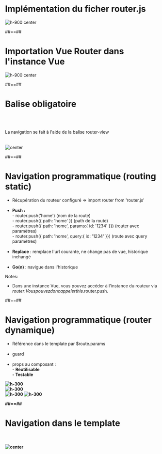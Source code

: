 <!-- .slide: class="sfeir-basic-slide" -->
# Implémentation du ficher router.js
<img alt="h-900 center" src="assets/images/school/navigation/router_js.png">

##==##

<!-- .slide: class="sfeir-basic-slide" -->
# Importation Vue Router dans l'instance Vue
<img alt="h-900 center" src="assets/images/school/navigation/router_in_instance.png">

##==##

<!-- .slide: class="sfeir-basic-slide" -->
# Balise obligatoire
<br><br>
<div>La navigation se fait à l'aide de la balise router-view</div><br><br>
<img alt="center" src="assets/images/school/navigation/router_view.png">

##==##

<!-- .slide: class="sfeir-basic-slide" -->
# Navigation programmatique (routing static)
<div>
    <ul>
        <li>Récupération du routeur configuré => import router from 'router.js'</li><br>
        <li><strong>Push :</strong><br>
            <div>- router.push('home') (nom de la route)</div>
            <div>- router.push({ path: 'home' }) (path de la route)</div>
            <div>- router.push({ path: 'home', params:{ id: '1234' }}) (router avec paramètres)</div>
            <div>- router.push({ path: 'home', query:{ id: '1234' }}) (route avec query paramètres)</div>
        </li><br>
        <li><strong>Replace</strong> : remplace l'url courante, ne change pas de vue, historique inchangé</li><br>
        <li><strong>Go(n)</strong> : navigue dans l'historique</li>
    </ul>
</div>

Notes:
 - Dans une instance Vue, vous pouvez accéder à l'instance du routeur via $router. Vous pouvez donc appeler this.$router.push.

##==##

<!-- .slide: class="sfeir-basic-slide" -->
# Navigation programmatique (router dynamique)
<div class="flex-row">
    <div>
        <ul>
            <li>Référence dans le template par $route.params</li><br>
            <li>guard</li><br>
            <li>props au composant :<br>
                <div>- <strong>Réutilisable</strong</div>
                <div>- <strong>Testable</strong></div>
            </li>
        </ul>
    </div>
    <div>
        <div><img alt="h-300" src="assets/images/school/navigation/template_params.png"></div>
        <div><img alt="h-300" src="assets/images/school/navigation/guards.png"></div>
        <div class="flex-row">
            <img alt="h-300" src="assets/images/school/navigation/props_router.png">
            <img alt="h-300" src="assets/images/school/navigation/props_component.png">
        </div>
    </div>
</div>

##==##

<!-- .slide: class="sfeir-basic-slide" -->
# Navigation dans le template
<br><br>
<img alt="center" src="assets/images/school/navigation/router_templating.png">